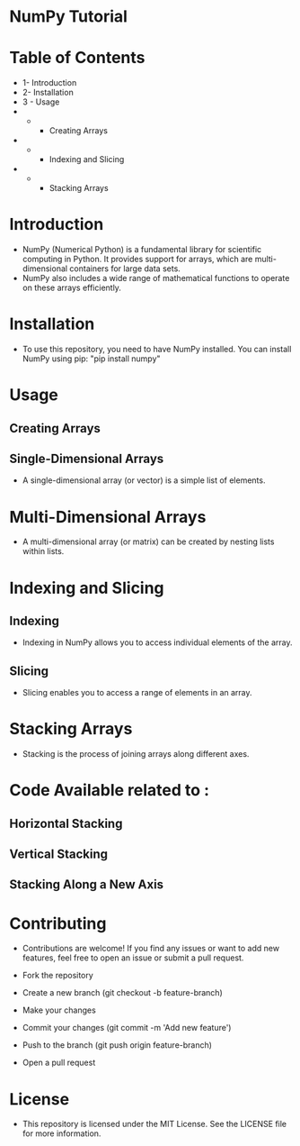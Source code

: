 # NumPy Tutorial
# Table of Contents
- 1- Introduction
- 2- Installation
- 3 - Usage
- - - Creating Arrays
- - - Indexing and Slicing
- - - Stacking Arrays



# Introduction
- NumPy (Numerical Python) is a fundamental library for scientific computing in Python. It provides support for arrays, which are multi-dimensional containers for large data sets.
- NumPy also includes a wide range of mathematical functions to operate on these arrays efficiently.

# Installation
- To use this repository, you need to have NumPy installed. You can install NumPy using pip: "pip install numpy"

# Usage
## Creating Arrays
## Single-Dimensional Arrays
- A single-dimensional array (or vector) is a simple list of elements.

# Multi-Dimensional Arrays
- A multi-dimensional array (or matrix) can be created by nesting lists within lists.

# Indexing and Slicing
## Indexing
- Indexing in NumPy allows you to access individual elements of the array.

## Slicing
- Slicing enables you to access a range of elements in an array.

# Stacking Arrays
- Stacking is the process of joining arrays along different axes.

# Code Available related to : 
## Horizontal Stacking
## Vertical Stacking
## Stacking Along a New Axis

# Contributing
- Contributions are welcome! If you find any issues or want to add new features, feel free to open an issue or submit a pull request.

- Fork the repository
- Create a new branch (git checkout -b feature-branch)
- Make your changes
- Commit your changes (git commit -m 'Add new feature')
- Push to the branch (git push origin feature-branch)
- Open a pull request

# License
- This repository is licensed under the MIT License. See the LICENSE file for more information.
